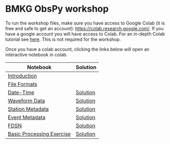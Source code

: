 # BMKG ObsPy workshop 

To run the workshop files, make sure you have access to Google Colab (it is free and safe to get an account): https://colab.research.google.com/. If you have a google account you will have access to Colab. For an in-depth Colab tutorial see [here](https://colab.research.google.com/github/probml/probml-notebooks/blob/main/notebooks/colab_intro.ipynb). This is not required for the workshop.

Once you have a colab account, clicking the links below will open an interactive notebook in colab. 


| Notebook | Solution |
|----------|----------|
|[Introduction](https://colab.research.google.com/github/yannikbehr/BMKG_OBSPY_WORKSHOP/blob/main/00_Introduction.ipynb)||
|[File Formats](https://colab.research.google.com/github/yannikbehr/BMKG_OBSPY_WORKSHOP/blob/main/01_File_Formats.ipynb)||
|[Date-Time](https://colab.research.google.com/github/yannikbehr/BMKG_OBSPY_WORKSHOP/blob/main/02_UTCDateTime.ipynb)|[Solution](https://colab.research.google.com/github/yannikbehr/BMKG_OBSPY_WORKSHOP/blob/main/02_UTCDateTime_solution.ipynb)|
|[Waveform Data](https://colab.research.google.com/github/yannikbehr/BMKG_OBSPY_WORKSHOP/blob/main/03_waveform_data.ipynb)|[Solution](https://colab.research.google.com/github/yannikbehr/BMKG_OBSPY_WORKSHOP/blob/main/03_waveform_data_solution.ipynb)|
|[Station Metadata](https://colab.research.google.com/github/yannikbehr/BMKG_OBSPY_WORKSHOP/blob/main/04_Station_metainformation.ipynb)|[Solution](https://colab.research.google.com/github/yannikbehr/BMKG_OBSPY_WORKSHOP/blob/main/04_Station_metainformation_solution.ipynb)|
|[Event Metadata](https://colab.research.google.com/github/yannikbehr/BMKG_OBSPY_WORKSHOP/blob/main/05_Event_metadata.ipynb)|[Solution](https://colab.research.google.com/github/yannikbehr/BMKG_OBSPY_WORKSHOP/blob/main/05_Event_metadata_solution.ipynb)|
|[FDSN](https://colab.research.google.com/github/yannikbehr/BMKG_OBSPY_WORKSHOP/blob/main/06_FDSN.ipynb)|[Solution](https://colab.research.google.com/github/yannikbehr/BMKG_OBSPY_WORKSHOP/blob/main/06_FDSN_solution.ipynb)|
|[Basic Processing Exercise](https://colab.research.google.com/github/yannikbehr/BMKG_OBSPY_WORKSHOP/blob/main/07_Basic_Processing_Exercise.ipynb)|[Solution](https://colab.research.google.com/github/yannikbehr/BMKG_OBSPY_WORKSHOP/blob/main/07_Basic_Processing_Exercise.ipynb)|
